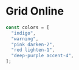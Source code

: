 # Grid Online

```js
const colors = [
  "indigo",
  "warning",
  "pink darken-2",
  "red lighten-1",
  "deep-purple accent-4",
];
```
